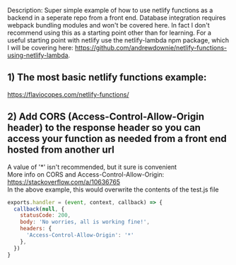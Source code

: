 Description: Super simple example of how to use netlify functions as a backend in a seperate repo from a front end. Database integration requires webpack bundling modules and won't be covered here. In fact I don't recommend using this as a starting point other than for learning. For a useful starting point with netlify use the netlify-lambda npm package, which I will be covering here: https://github.com/andrewdownie/netlify-functions-using-netlify-lambda.

## 1) The most basic netlify functions example:
https://flaviocopes.com/netlify-functions/

## 2) Add CORS (Access-Control-Allow-Origin header) to the response header so you can access your function as needed from a front end hosted from another url
A value of '&ast;' isn't recommended, but it sure is convenient  
More info on CORS and Access-Control-Allow-Origin: https://stackoverflow.com/a/10636765  
In the above example, this would overwrite the contents of the test.js file

```javascript
exports.handler = (event, context, callback) => {
  callback(null, {
    statusCode: 200,
    body: 'No worries, all is working fine!',
    headers: {
      'Access-Control-Allow-Origin': '*'
    },
  })
}
```
